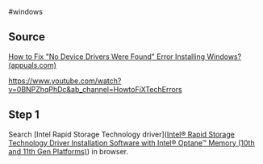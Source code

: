 #windows 

## Source
[How to Fix "No Device Drivers Were Found" Error Installing Windows? (appuals.com)](https://appuals.com/fix-no-device-drivers-were-found/)

https://www.youtube.com/watch?v=0BNPZhqPhDc&ab_channel=HowtoFiXTechErrors

## Step 1
Search [Intel Rapid Storage Technology driver]([Intel® Rapid Storage Technology Driver Installation Software with Intel® Optane™ Memory (10th and 11th Gen Platforms)](https://www.intel.com/content/www/us/en/download/19512/intel-rapid-storage-technology-driver-installation-software-with-intel-optane-memory-10th-and-11th-gen-platforms.html)) in browser.

